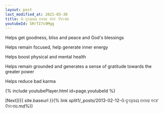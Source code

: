 ```yaml
---
layout: post
last_modified_at: 2021-03-30
title: ଓଁ ତୃପ୍ତାୟ ନମାହ ୧୦୮ ଟିମଏସ
youtubeId: SRrTI7s9Mgg
---
```

 
 
Helps get goodness, bliss and peace and God's blessings
 
Helps remain focused, help generate inner energy 
 
Helps boost physical and mental health 
 
Helps remain grounded and generates a sense of gratitude towards the greater power 
 
Helps reduce bad karma
 
 
 
 


{% include youtubePlayer.html id=page.youtubeId %}
 
[Next]({{ site.baseurl }}{% link  split1/_posts/2013-02-12-ଓଁ ତୃପ୍ତାୟ ନମାହ ୧୦୮ ଟିମଏସ.md%})
 
